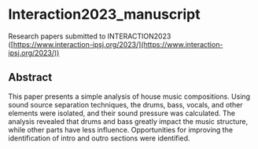 # Interaction2023_manuscript

Research papers submitted to INTERACTION2023 ([https://www.interaction-ipsj.org/2023/](https://www.interaction-ipsj.org/2023/))

## Abstract

This paper presents a simple analysis of house music compositions. Using sound source separation techniques, the drums, bass, vocals, and other elements were isolated, and their sound pressure was calculated. The analysis revealed that drums and bass greatly impact the music structure, while other parts have less influence. Opportunities for improving the identification of intro and outro sections were identified.

